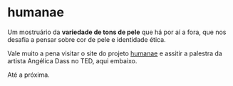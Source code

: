 # humanae

Um mostruário da **variedade de tons de pele** que há por aí a fora, que nos desafia a pensar sobre cor de pele e identidade ética.

Vale muito a pena visitar o site do projeto [humanae](http://humanae.tumblr.com/) e assitir a palestra da artista Angélica Dass no TED, aqui embaixo.

Até a próxima.